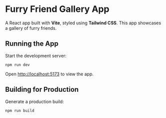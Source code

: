 # Furry Friend Gallery App

A React app built with **Vite**, styled using **Tailwind CSS**. This app showcases a gallery of furry friends.

## Running the App

Start the development server:

```
npm run dev
```

Open [http://localhost:5173](http://localhost:5173) to view the app.

## Building for Production

Generate a production build:

```
npm run build
```
